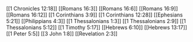[[1 Chronicles 12:18]]
[[Romans 16:3]]
[[Romans 16:6]]
[[Romans 16:9]]
[[Romans 16:12]]
[[1 Corinthians 3:9]]
[[1 Corinthians 12:28]]
[[Ephesians 5:21]]
[[Philippians 4:3]]
[[1 Thessalonians 1:3]]
[[1 Thessalonians 2:9]]
[[1 Thessalonians 5:12]]
[[1 Timothy 5:17]]
[[Hebrews 6:10]]
[[Hebrews 13:17]]
[[1 Peter 5:5]]
[[3 John 1:8]]
[[Revelation 2:3]]
